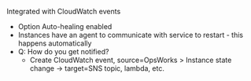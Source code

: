 Integrated with CloudWatch events
- Option Auto-healing enabled
- Instances have an agent to communicate with service to restart - this happens automatically
- Q: How do you get notified?
  - Create CloudWatch event, source=OpsWorks > Instance state change -> target=SNS topic, lambda, etc.

